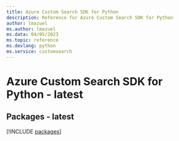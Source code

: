 ```yaml
---
title: Azure Custom Search SDK for Python
description: Reference for Azure Custom Search SDK for Python
author: lmazuel
ms.author: lmazuel
ms.data: 04/05/2023
ms.topic: reference
ms.devlang: python
ms.service: customsearch
---
```

# Azure Custom Search SDK for Python - latest
## Packages - latest
[!INCLUDE [packages](custom-search-index.md)]